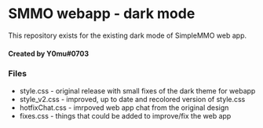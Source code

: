 # SMMO webapp - dark mode
This repository exists for the existing dark mode of SimpleMMO web app.
#### Created by Y0mu#0703

### Files
- style.css - original release with small fixes of the dark theme for webapp
- style_v2.css - improved, up to date and recolored version of style.css
- hotfixChat.css - imrpoved web app chat from the original design
- fixes.css - things that could be added to improve/fix the web app
